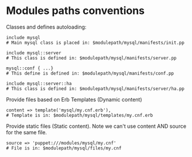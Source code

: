            
       
<h1>Modules paths conventions</h1>
       
                            
<p>Classes and defines autoloading:</p> 
<pre class=" code"><code><span class="java_plain">include&nbsp;mysql</span>
<span class="java_plain">#&nbsp;</span><span class="java_type">Main</span><span class="java_plain">&nbsp;mysql&nbsp;</span><span class="java_keyword">class</span><span class="java_plain">&nbsp;is&nbsp;placed&nbsp;in</span><span class="java_operator">:</span><span class="java_plain">&nbsp;$modulepath</span><span class="java_operator">/</span><span class="java_plain">mysql</span><span class="java_operator">/</span><span class="java_plain">manifests</span><span class="java_operator">/</span><span class="java_plain">init</span><span class="java_separator">.</span><span class="java_plain">pp</span>
<span class="java_plain"></span>
<span class="java_plain">include&nbsp;mysql</span><span class="java_operator">::</span><span class="java_plain">server</span>
<span class="java_plain">#&nbsp;</span><span class="java_type">This</span><span class="java_plain">&nbsp;</span><span class="java_keyword">class</span><span class="java_plain">&nbsp;is&nbsp;defined&nbsp;in</span><span class="java_operator">:</span><span class="java_plain">&nbsp;$modulepath</span><span class="java_operator">/</span><span class="java_plain">mysql</span><span class="java_operator">/</span><span class="java_plain">manifests</span><span class="java_operator">/</span><span class="java_plain">server</span><span class="java_separator">.</span><span class="java_plain">pp</span>
<span class="java_plain"></span>
<span class="java_plain">mysql</span><span class="java_operator">::</span><span class="java_plain">conf&nbsp;</span><span class="java_separator">{</span><span class="java_plain">&nbsp;</span><span class="java_separator">...}</span><span class="java_plain"></span>
<span class="java_plain">#&nbsp;</span><span class="java_type">This</span><span class="java_plain">&nbsp;define&nbsp;is&nbsp;defined&nbsp;in</span><span class="java_operator">:</span><span class="java_plain">&nbsp;$modulepath</span><span class="java_operator">/</span><span class="java_plain">mysql</span><span class="java_operator">/</span><span class="java_plain">manifests</span><span class="java_operator">/</span><span class="java_plain">conf</span><span class="java_separator">.</span><span class="java_plain">pp</span>
<span class="java_plain"></span>
<span class="java_plain">include&nbsp;mysql</span><span class="java_operator">::</span><span class="java_plain">server</span><span class="java_operator">::</span><span class="java_plain">ha</span>
<span class="java_plain">#&nbsp;</span><span class="java_type">This</span><span class="java_plain">&nbsp;</span><span class="java_keyword">class</span><span class="java_plain">&nbsp;is&nbsp;defined&nbsp;in</span><span class="java_operator">:</span><span class="java_plain">&nbsp;$modulepath</span><span class="java_operator">/</span><span class="java_plain">mysql</span><span class="java_operator">/</span><span class="java_plain">manifests</span><span class="java_operator">/</span><span class="java_plain">server</span><span class="java_operator">/</span><span class="java_plain">ha</span><span class="java_separator">.</span><span class="java_plain">pp</span></code></pre>
<p>Provide files based on Erb Templates (Dynamic content)</p> 
<pre class=" code"><code><span class="java_plain">content&nbsp;</span><span class="java_operator">=&gt;</span><span class="java_plain">&nbsp;template</span><span class="java_separator">(</span><span class="java_literal">'mysql/my.cnf.erb'</span><span class="java_separator">),</span><span class="java_plain"></span>
<span class="java_plain">#&nbsp;</span><span class="java_type">Template</span><span class="java_plain">&nbsp;is&nbsp;in</span><span class="java_operator">:</span><span class="java_plain">&nbsp;$modulepath</span><span class="java_operator">/</span><span class="java_plain">mysql</span><span class="java_operator">/</span><span class="java_plain">templates</span><span class="java_operator">/</span><span class="java_plain">my</span><span class="java_separator">.</span><span class="java_plain">cnf</span><span class="java_separator">.</span><span class="java_plain">erb</span></code></pre>
<p>Provide static files (Static content). Note we can't use content AND source for the same file.</p> 
<pre class=" code"><code><span class="java_plain">source&nbsp;</span><span class="java_operator">=&gt;</span><span class="java_plain">&nbsp;</span><span class="java_literal">'puppet:///modules/mysql/my.cnf'</span><span class="java_plain"></span>
<span class="java_plain">#&nbsp;</span><span class="java_type">File</span><span class="java_plain">&nbsp;is&nbsp;in</span><span class="java_operator">:</span><span class="java_plain">&nbsp;$modulepath</span><span class="java_operator">/</span><span class="java_plain">mysql</span><span class="java_operator">/</span><span class="java_plain">files</span><span class="java_operator">/</span><span class="java_plain">my</span><span class="java_separator">.</span><span class="java_plain">cnf</span></code></pre>
  
     
